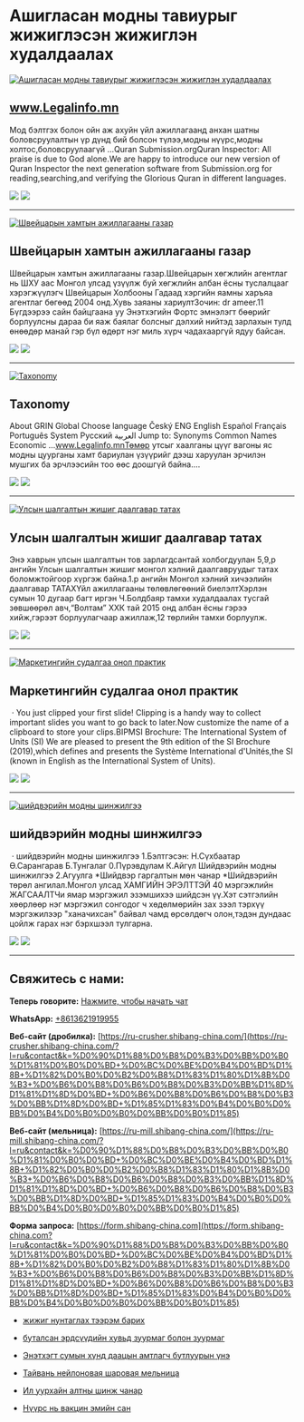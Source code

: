 # Ашигласан модны тавиурыг жижиглэсэн жижиглэн худалдаалах

<a href="https://swt.shibang-china.com/?l=ru&img&k=%D0%90%D1%88%D0%B8%D0%B3%D0%BB%D0%B0%D1%81%D0%B0%D0%BD+%D0%BC%D0%BE%D0%B4%D0%BD%D1%8B+%D1%82%D0%B0%D0%B2%D0%B8%D1%83%D1%80%D1%8B%D0%B3+%D0%B6%D0%B8%D0%B6%D0%B8%D0%B3%D0%BB%D1%8D%D1%81%D1%8D%D0%BD+%D0%B6%D0%B8%D0%B6%D0%B8%D0%B3%D0%BB%D1%8D%D0%BD+%D1%85%D1%83%D0%B4%D0%B0%D0%BB%D0%B4%D0%B0%D0%B0%D0%BB%D0%B0%D1%85" target="_blank">![Ашигласан модны тавиурыг жижиглэсэн жижиглэн худалдаалах](http://static.shibang-china.com/all-800x300/252.jpg)</a>

## www.Legalinfo.mn
Мод бэлтгэх болон ойн аж ахуйн үйл ажиллагаанд анхан шатны боловсруулалтын үр дүнд бий болсон түлээ,модны нүүрс,модны холтос,боловсруулаагүй …Quran Submission.orgQuran Inspector: All praise is due to God alone.We are happy to introduce our new version of Quran Inspector the next generation software from Submission.org for reading,searching,and verifying the Glorious Quran in different languages.


<a href="https://whatsapp.shibangsoft.com/WhatsApp.php" target="_blank" title="WhatsApp">![](http://static.shibang-china.com/icon/whatsapp.png)</a> <a href="https://swt.shibang-china.com/?l=ru&icon&k=%D0%90%D1%88%D0%B8%D0%B3%D0%BB%D0%B0%D1%81%D0%B0%D0%BD+%D0%BC%D0%BE%D0%B4%D0%BD%D1%8B+%D1%82%D0%B0%D0%B2%D0%B8%D1%83%D1%80%D1%8B%D0%B3+%D0%B6%D0%B8%D0%B6%D0%B8%D0%B3%D0%BB%D1%8D%D1%81%D1%8D%D0%BD+%D0%B6%D0%B8%D0%B6%D0%B8%D0%B3%D0%BB%D1%8D%D0%BD+%D1%85%D1%83%D0%B4%D0%B0%D0%BB%D0%B4%D0%B0%D0%B0%D0%BB%D0%B0%D1%85" target="_blank">![](http://static.shibang-china.com/icon/chat-ru.png)</a>

---

<a href="https://swt.shibang-china.com/?l=ru&img&k=%D0%90%D1%88%D0%B8%D0%B3%D0%BB%D0%B0%D1%81%D0%B0%D0%BD+%D0%BC%D0%BE%D0%B4%D0%BD%D1%8B+%D1%82%D0%B0%D0%B2%D0%B8%D1%83%D1%80%D1%8B%D0%B3+%D0%B6%D0%B8%D0%B6%D0%B8%D0%B3%D0%BB%D1%8D%D1%81%D1%8D%D0%BD+%D0%B6%D0%B8%D0%B6%D0%B8%D0%B3%D0%BB%D1%8D%D0%BD+%D1%85%D1%83%D0%B4%D0%B0%D0%BB%D0%B4%D0%B0%D0%B0%D0%BB%D0%B0%D1%85" target="_blank">![Швейцарын хамтын ажиллагааны газар](http://static.shibang-china.com/all-800x300/362.jpg)</a>

## Швейцарын хамтын ажиллагааны газар
Швейцарын хамтын ажиллагааны газар.Швейцарын хөгжлийн агентлаг нь ШХУ аас Монгол улсад үзүүлж буй хөгжлийн албан ёсны туслалцааг хэрэгжүүлэгч Швейцарын Холбооны Гадаад хэргийн яамны харъяа агентлаг бөгөөд 2004 онд.Хувь заяаны хариултЗочин: dr ameer.11 Бүгдээрээ сайн байцгаана уу Энэтхэгийн Фортс эмнэлэгт бөөрийг борлуулсны дараа би яаж баялаг болсныг дэлхий нийтэд зарлахын тулд өнөөдөр манай гэр бүл өдөрт нэг миль хүрч чадахааргүй ядуу байсан.


<a href="https://whatsapp.shibangsoft.com/WhatsApp.php" target="_blank" title="WhatsApp">![](http://static.shibang-china.com/icon/whatsapp.png)</a> <a href="https://swt.shibang-china.com/?l=ru&icon&k=%D0%90%D1%88%D0%B8%D0%B3%D0%BB%D0%B0%D1%81%D0%B0%D0%BD+%D0%BC%D0%BE%D0%B4%D0%BD%D1%8B+%D1%82%D0%B0%D0%B2%D0%B8%D1%83%D1%80%D1%8B%D0%B3+%D0%B6%D0%B8%D0%B6%D0%B8%D0%B3%D0%BB%D1%8D%D1%81%D1%8D%D0%BD+%D0%B6%D0%B8%D0%B6%D0%B8%D0%B3%D0%BB%D1%8D%D0%BD+%D1%85%D1%83%D0%B4%D0%B0%D0%BB%D0%B4%D0%B0%D0%B0%D0%BB%D0%B0%D1%85" target="_blank">![](http://static.shibang-china.com/icon/chat-ru.png)</a>

---

<a href="https://swt.shibang-china.com/?l=ru&img&k=%D0%90%D1%88%D0%B8%D0%B3%D0%BB%D0%B0%D1%81%D0%B0%D0%BD+%D0%BC%D0%BE%D0%B4%D0%BD%D1%8B+%D1%82%D0%B0%D0%B2%D0%B8%D1%83%D1%80%D1%8B%D0%B3+%D0%B6%D0%B8%D0%B6%D0%B8%D0%B3%D0%BB%D1%8D%D1%81%D1%8D%D0%BD+%D0%B6%D0%B8%D0%B6%D0%B8%D0%B3%D0%BB%D1%8D%D0%BD+%D1%85%D1%83%D0%B4%D0%B0%D0%BB%D0%B4%D0%B0%D0%B0%D0%BB%D0%B0%D1%85" target="_blank">![Taxonomy](http://static.shibang-china.com/all-800x300/414.jpg)</a>

## Taxonomy
About GRIN Global Choose language Česk&#253; ENG English Espa&#241;ol Fran&#231;ais Portugu&#234;s System Русский العربية Jump to: Synonyms Common Names Economic …www.Legalinfo.mnТөмөр утсыг хаалганы цүүг вагоны яс модны цуурганы хамт бариулан үзүүрийг дээш харуулан эрчилэн мушгих ба эрчлээсийн тоо өөс доошгүй байна.…


<a href="https://whatsapp.shibangsoft.com/WhatsApp.php" target="_blank" title="WhatsApp">![](http://static.shibang-china.com/icon/whatsapp.png)</a> <a href="https://swt.shibang-china.com/?l=ru&icon&k=%D0%90%D1%88%D0%B8%D0%B3%D0%BB%D0%B0%D1%81%D0%B0%D0%BD+%D0%BC%D0%BE%D0%B4%D0%BD%D1%8B+%D1%82%D0%B0%D0%B2%D0%B8%D1%83%D1%80%D1%8B%D0%B3+%D0%B6%D0%B8%D0%B6%D0%B8%D0%B3%D0%BB%D1%8D%D1%81%D1%8D%D0%BD+%D0%B6%D0%B8%D0%B6%D0%B8%D0%B3%D0%BB%D1%8D%D0%BD+%D1%85%D1%83%D0%B4%D0%B0%D0%BB%D0%B4%D0%B0%D0%B0%D0%BB%D0%B0%D1%85" target="_blank">![](http://static.shibang-china.com/icon/chat-ru.png)</a>

---

<a href="https://swt.shibang-china.com/?l=ru&img&k=%D0%90%D1%88%D0%B8%D0%B3%D0%BB%D0%B0%D1%81%D0%B0%D0%BD+%D0%BC%D0%BE%D0%B4%D0%BD%D1%8B+%D1%82%D0%B0%D0%B2%D0%B8%D1%83%D1%80%D1%8B%D0%B3+%D0%B6%D0%B8%D0%B6%D0%B8%D0%B3%D0%BB%D1%8D%D1%81%D1%8D%D0%BD+%D0%B6%D0%B8%D0%B6%D0%B8%D0%B3%D0%BB%D1%8D%D0%BD+%D1%85%D1%83%D0%B4%D0%B0%D0%BB%D0%B4%D0%B0%D0%B0%D0%BB%D0%B0%D1%85" target="_blank">![Улсын шалгалтын жишиг даалгавар татах](http://static.shibang-china.com/all-800x300/1463.jpg)</a>

## Улсын шалгалтын жишиг даалгавар татах
Энэ хаврын улсын шалгалтын тов зарлагдсантай холбогдуулан 5,9,р ангийн Улсын шалгалтын жишиг монгол хэлний даалгавруудыг татах боломжтойгоор хүргэж байна.1.р ангийн Монгол хэлний хичээлийн даалгавар ТАТАХҮйл ажиллагааны төлөвлөгөөний биелэлтХэрлэн сумын 10 дугаар багт иргэн Ч.Болдбаяр тамхи худалдаалах тусгай зөвшөөрөл авч,“Волтам” ХХК тай 2015 онд албан ёсны гэрээ хийж,гэрээт борлуулагчаар ажиллаж,12 төрлийн тамхи борлуулж.


<a href="https://whatsapp.shibangsoft.com/WhatsApp.php" target="_blank" title="WhatsApp">![](http://static.shibang-china.com/icon/whatsapp.png)</a> <a href="https://swt.shibang-china.com/?l=ru&icon&k=%D0%90%D1%88%D0%B8%D0%B3%D0%BB%D0%B0%D1%81%D0%B0%D0%BD+%D0%BC%D0%BE%D0%B4%D0%BD%D1%8B+%D1%82%D0%B0%D0%B2%D0%B8%D1%83%D1%80%D1%8B%D0%B3+%D0%B6%D0%B8%D0%B6%D0%B8%D0%B3%D0%BB%D1%8D%D1%81%D1%8D%D0%BD+%D0%B6%D0%B8%D0%B6%D0%B8%D0%B3%D0%BB%D1%8D%D0%BD+%D1%85%D1%83%D0%B4%D0%B0%D0%BB%D0%B4%D0%B0%D0%B0%D0%BB%D0%B0%D1%85" target="_blank">![](http://static.shibang-china.com/icon/chat-ru.png)</a>

---

<a href="https://swt.shibang-china.com/?l=ru&img&k=%D0%90%D1%88%D0%B8%D0%B3%D0%BB%D0%B0%D1%81%D0%B0%D0%BD+%D0%BC%D0%BE%D0%B4%D0%BD%D1%8B+%D1%82%D0%B0%D0%B2%D0%B8%D1%83%D1%80%D1%8B%D0%B3+%D0%B6%D0%B8%D0%B6%D0%B8%D0%B3%D0%BB%D1%8D%D1%81%D1%8D%D0%BD+%D0%B6%D0%B8%D0%B6%D0%B8%D0%B3%D0%BB%D1%8D%D0%BD+%D1%85%D1%83%D0%B4%D0%B0%D0%BB%D0%B4%D0%B0%D0%B0%D0%BB%D0%B0%D1%85" target="_blank">![Маркетингийн судалгаа онол практик](http://static.shibang-china.com/all-800x300/339.jpg)</a>

## Маркетингийн судалгаа онол практик
&nbsp;&#0183;&#32;You just clipped your first slide! Clipping is a handy way to collect important slides you want to go back to later.Now customize the name of a clipboard to store your clips.BIPMSI Brochure: The International System of Units (SI) We are pleased to present the 9th edition of the SI Brochure (2019),which defines and presents the Syst&#232;me International d'Unit&#233;s,the SI (known in English as the International System of Units).


<a href="https://whatsapp.shibangsoft.com/WhatsApp.php" target="_blank" title="WhatsApp">![](http://static.shibang-china.com/icon/whatsapp.png)</a> <a href="https://swt.shibang-china.com/?l=ru&icon&k=%D0%90%D1%88%D0%B8%D0%B3%D0%BB%D0%B0%D1%81%D0%B0%D0%BD+%D0%BC%D0%BE%D0%B4%D0%BD%D1%8B+%D1%82%D0%B0%D0%B2%D0%B8%D1%83%D1%80%D1%8B%D0%B3+%D0%B6%D0%B8%D0%B6%D0%B8%D0%B3%D0%BB%D1%8D%D1%81%D1%8D%D0%BD+%D0%B6%D0%B8%D0%B6%D0%B8%D0%B3%D0%BB%D1%8D%D0%BD+%D1%85%D1%83%D0%B4%D0%B0%D0%BB%D0%B4%D0%B0%D0%B0%D0%BB%D0%B0%D1%85" target="_blank">![](http://static.shibang-china.com/icon/chat-ru.png)</a>

---

<a href="https://swt.shibang-china.com/?l=ru&img&k=%D0%90%D1%88%D0%B8%D0%B3%D0%BB%D0%B0%D1%81%D0%B0%D0%BD+%D0%BC%D0%BE%D0%B4%D0%BD%D1%8B+%D1%82%D0%B0%D0%B2%D0%B8%D1%83%D1%80%D1%8B%D0%B3+%D0%B6%D0%B8%D0%B6%D0%B8%D0%B3%D0%BB%D1%8D%D1%81%D1%8D%D0%BD+%D0%B6%D0%B8%D0%B6%D0%B8%D0%B3%D0%BB%D1%8D%D0%BD+%D1%85%D1%83%D0%B4%D0%B0%D0%BB%D0%B4%D0%B0%D0%B0%D0%BB%D0%B0%D1%85" target="_blank">![шийдвэрийн модны шинжилгээ](http://static.shibang-china.com/all-800x300/1100.jpg)</a>

## шийдвэрийн модны шинжилгээ
&nbsp;&#0183;&#32;шийдвэрийн модны шинжилгээ 1.Бэлтгэсэн: Н.Сүхбаатар Ө.Сарангарав Б.Тунгалаг 0.Пүрэвдулам К.Айгүл Шийдвэрийн модны шинжилгээ 2.Агуулга *Шийдвэр гаргалтын мөн чанар *Шийдвэрийн төрөл ангилал.Монгол улсад ХАМГИЙН ЭРЭЛТТЭЙ 40 мэргэжлийн ЖАГСААЛТЧи ямар мэргэжил эзэмшихээ шийдсэн үү.Хэт сэтгэлийн хөөрлөөр нэг мэргэжил сонгодог ч хөдөлмөрийн зах зээл тэрхүү мэргэжилээр &quot;ханачихсан&quot; байвал чамд өрсөлдөгч олон,тэдэн дундаас цойлж гарах нэг бэрхшээл тулгарна.


<a href="https://whatsapp.shibangsoft.com/WhatsApp.php" target="_blank" title="WhatsApp">![](http://static.shibang-china.com/icon/whatsapp.png)</a> <a href="https://swt.shibang-china.com/?l=ru&icon&k=%D0%90%D1%88%D0%B8%D0%B3%D0%BB%D0%B0%D1%81%D0%B0%D0%BD+%D0%BC%D0%BE%D0%B4%D0%BD%D1%8B+%D1%82%D0%B0%D0%B2%D0%B8%D1%83%D1%80%D1%8B%D0%B3+%D0%B6%D0%B8%D0%B6%D0%B8%D0%B3%D0%BB%D1%8D%D1%81%D1%8D%D0%BD+%D0%B6%D0%B8%D0%B6%D0%B8%D0%B3%D0%BB%D1%8D%D0%BD+%D1%85%D1%83%D0%B4%D0%B0%D0%BB%D0%B4%D0%B0%D0%B0%D0%BB%D0%B0%D1%85" target="_blank">![](http://static.shibang-china.com/icon/chat-ru.png)</a>

---
## Свяжитесь с нами:

**Теперь говорите:** [Нажмите, чтобы начать чат](https://swt.shibang-china.com?l=ru&contact&k=%D0%90%D1%88%D0%B8%D0%B3%D0%BB%D0%B0%D1%81%D0%B0%D0%BD+%D0%BC%D0%BE%D0%B4%D0%BD%D1%8B+%D1%82%D0%B0%D0%B2%D0%B8%D1%83%D1%80%D1%8B%D0%B3+%D0%B6%D0%B8%D0%B6%D0%B8%D0%B3%D0%BB%D1%8D%D1%81%D1%8D%D0%BD+%D0%B6%D0%B8%D0%B6%D0%B8%D0%B3%D0%BB%D1%8D%D0%BD+%D1%85%D1%83%D0%B4%D0%B0%D0%BB%D0%B4%D0%B0%D0%B0%D0%BB%D0%B0%D1%85)

**WhatsApp:**  [+8613621919955](https://whatsapp.shibangsoft.com/WhatsApp.php)

**Веб-сайт (дробилка):** [https://ru-crusher.shibang-china.com/](https://ru-crusher.shibang-china.com/?l=ru&contact&k=%D0%90%D1%88%D0%B8%D0%B3%D0%BB%D0%B0%D1%81%D0%B0%D0%BD+%D0%BC%D0%BE%D0%B4%D0%BD%D1%8B+%D1%82%D0%B0%D0%B2%D0%B8%D1%83%D1%80%D1%8B%D0%B3+%D0%B6%D0%B8%D0%B6%D0%B8%D0%B3%D0%BB%D1%8D%D1%81%D1%8D%D0%BD+%D0%B6%D0%B8%D0%B6%D0%B8%D0%B3%D0%BB%D1%8D%D0%BD+%D1%85%D1%83%D0%B4%D0%B0%D0%BB%D0%B4%D0%B0%D0%B0%D0%BB%D0%B0%D1%85)

**Веб-сайт (мельница):** [https://ru-mill.shibang-china.com/](https://ru-mill.shibang-china.com/?l=ru&contact&k=%D0%90%D1%88%D0%B8%D0%B3%D0%BB%D0%B0%D1%81%D0%B0%D0%BD+%D0%BC%D0%BE%D0%B4%D0%BD%D1%8B+%D1%82%D0%B0%D0%B2%D0%B8%D1%83%D1%80%D1%8B%D0%B3+%D0%B6%D0%B8%D0%B6%D0%B8%D0%B3%D0%BB%D1%8D%D1%81%D1%8D%D0%BD+%D0%B6%D0%B8%D0%B6%D0%B8%D0%B3%D0%BB%D1%8D%D0%BD+%D1%85%D1%83%D0%B4%D0%B0%D0%BB%D0%B4%D0%B0%D0%B0%D0%BB%D0%B0%D1%85)

**Форма запроса:** [https://form.shibang-china.com](https://form.shibang-china.com?l=ru&contact&k=%D0%90%D1%88%D0%B8%D0%B3%D0%BB%D0%B0%D1%81%D0%B0%D0%BD+%D0%BC%D0%BE%D0%B4%D0%BD%D1%8B+%D1%82%D0%B0%D0%B2%D0%B8%D1%83%D1%80%D1%8B%D0%B3+%D0%B6%D0%B8%D0%B6%D0%B8%D0%B3%D0%BB%D1%8D%D1%81%D1%8D%D0%BD+%D0%B6%D0%B8%D0%B6%D0%B8%D0%B3%D0%BB%D1%8D%D0%BD+%D1%85%D1%83%D0%B4%D0%B0%D0%BB%D0%B4%D0%B0%D0%B0%D0%BB%D0%B0%D1%85)

* [жижиг нунтаглах тээрэм барих](../129/%D0%B6%D0%B8%D0%B6%D0%B8%D0%B3%20%D0%BD%D1%83%D0%BD%D1%82%D0%B0%D0%B3%D0%BB%D0%B0%D1%85%20%D1%82%D1%8D%D1%8D%D1%80%D1%8D%D0%BC%20%D0%B1%D0%B0%D1%80%D0%B8%D1%85.md)

* [буталсан эрдсүүдийн хувьд зуурмаг болон зуурмаг](../128/%D0%B1%D1%83%D1%82%D0%B0%D0%BB%D1%81%D0%B0%D0%BD%20%D1%8D%D1%80%D0%B4%D1%81%D2%AF%D2%AF%D0%B4%D0%B8%D0%B9%D0%BD%20%D1%85%D1%83%D0%B2%D1%8C%D0%B4%20%D0%B7%D1%83%D1%83%D1%80%D0%BC%D0%B0%D0%B3%20%D0%B1%D0%BE%D0%BB%D0%BE%D0%BD%20%D0%B7%D1%83%D1%83%D1%80%D0%BC%D0%B0%D0%B3.md)

* [Энэтхэгт сумын хүнд даацын амтлагч бутлуурын үнэ](../129/%D0%AD%D0%BD%D1%8D%D1%82%D1%85%D1%8D%D0%B3%D1%82%20%D1%81%D1%83%D0%BC%D1%8B%D0%BD%20%D1%85%D2%AF%D0%BD%D0%B4%20%D0%B4%D0%B0%D0%B0%D1%86%D1%8B%D0%BD%20%D0%B0%D0%BC%D1%82%D0%BB%D0%B0%D0%B3%D1%87%20%D0%B1%D1%83%D1%82%D0%BB%D1%83%D1%83%D1%80%D1%8B%D0%BD%20%D2%AF%D0%BD%D1%8D.md)

* [Тайвань нейлоновая шаровая мельница](../126/%D0%A2%D0%B0%D0%B9%D0%B2%D0%B0%D0%BD%D1%8C%20%D0%BD%D0%B5%D0%B9%D0%BB%D0%BE%D0%BD%D0%BE%D0%B2%D0%B0%D1%8F%20%D1%88%D0%B0%D1%80%D0%BE%D0%B2%D0%B0%D1%8F%20%D0%BC%D0%B5%D0%BB%D1%8C%D0%BD%D0%B8%D1%86%D0%B0.md)

* [Ил уурхайн алтны шинж чанар](../130/%D0%98%D0%BB%20%D1%83%D1%83%D1%80%D1%85%D0%B0%D0%B9%D0%BD%20%D0%B0%D0%BB%D1%82%D0%BD%D1%8B%20%D1%88%D0%B8%D0%BD%D0%B6%20%D1%87%D0%B0%D0%BD%D0%B0%D1%80.md)

* [Нүүрс нь вакцин эмийн сан](../126/%D0%9D%D2%AF%D2%AF%D1%80%D1%81%20%D0%BD%D1%8C%20%D0%B2%D0%B0%D0%BA%D1%86%D0%B8%D0%BD%20%D1%8D%D0%BC%D0%B8%D0%B9%D0%BD%20%D1%81%D0%B0%D0%BD.md)
